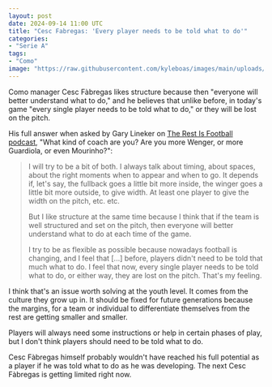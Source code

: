 ```yaml
---
layout: post
date: 2024-09-14 11:00 UTC
title: "Cesc Fabregas: 'Every player needs to be told what to do'" 
categories:
- "Serie A"
tags:
- "Como"
image: "https://raw.githubusercontent.com/kyleboas/images/main/uploads/2024/09/14/Image-14Sep2024_01:30:05.png"
---
```


Como manager Cesc Fàbregas likes structure because then "everyone will better understand what to do," and he believes that unlike before, in today's game "every single player needs to be told what to do," or they will be lost on the pitch.

<!---more--->

His full answer when asked by Gary Lineker on [The Rest Is Football podcast](https://youtu.be/RPnAC5sWNU4?si=yEcH8Vyzkw5qxAk6), "What kind of coach are you? Are you more Wenger, or more Guardiola, or even Mourinho?":

> I will try to be a bit of both. I always talk about timing, about spaces, about the right moments when to appear and when to go. It depends if, let's say, the fullback goes a little bit more inside, the winger goes a little bit more outside, to give width. At least one player to give the width on the pitch, etc. etc.
> 
> But I like structure at the same time because I think that if the team is well structured and set on the pitch, then everyone will better understand what to do at each time of the game. 
> 
> I try to be as flexible as possible because nowadays football is changing, and I feel that [...] before, players didn't need to be told that much what to do. I feel that now, every single player needs to be told what to do, or either way, they are lost on the pitch. That's my feeling.

I think that's an issue worth solving at the youth level. It comes from the culture they grow up in. It should be fixed for future generations because the margins, for a team or individual to differentiate themselves from the rest are getting smaller and smaller. 

Players will always need some instructions or help in certain phases of play, but I don't think players should need to be told what to do. 

Cesc Fàbregas himself probably wouldn't have reached his full potential as a player if he was told what to do as he was developing. The next Cesc Fàbregas is getting limited right now. 